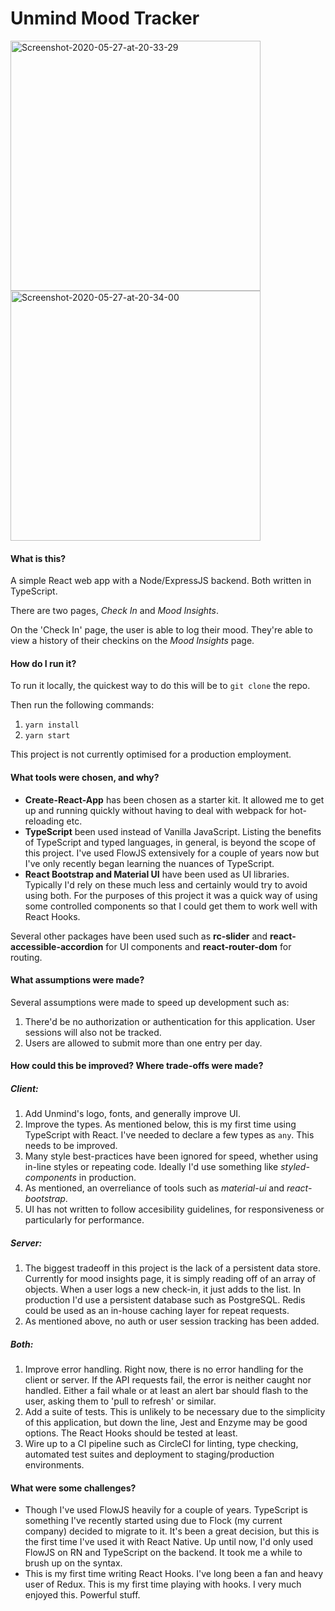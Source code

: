 # Unmind Mood Tracker

<a href="https://ibb.co/frFBygK"><img width="400" src="https://i.ibb.co/F83Nyrf/Screenshot-2020-05-27-at-20-33-29.png" alt="Screenshot-2020-05-27-at-20-33-29" border="0"></a>
<a href="https://ibb.co/VpjVrJK"><img width="400" src="https://i.ibb.co/dJWB1jh/Screenshot-2020-05-27-at-20-34-00.png" alt="Screenshot-2020-05-27-at-20-34-00" border="0"></a>

#### What is this?

A simple React web app with a Node/ExpressJS backend. Both written in TypeScript.

There are two pages, *Check In* and *Mood Insights*.

On the 'Check In' page, the user is able to log their mood. They're able to view a history of their checkins on the *Mood Insights* page.

#### How do I run it?

To run it locally, the quickest way to do this will be to `git clone` the repo.

Then run the following commands:

1. `yarn install`
2. `yarn start`

This project is not currently optimised for a production employment.

#### What tools were chosen, and why?

- **Create-React-App** has been chosen as a starter kit. It allowed me to get up and running quickly without having to deal with webpack for hot-reloading etc.
- **TypeScript** been used instead of Vanilla JavaScript. Listing the benefits of TypeScript and typed languages, in general, is beyond the scope of this project. I've used FlowJS extensively for a couple of years now but I've only recently began learning the nuances of TypeScript.
- **React Bootstrap and Material UI** have been used as UI libraries. Typically I'd rely on these much less and certainly would try to avoid using both. For the purposes of this project it was a quick way of using some controlled components so that I could get them to work well with React Hooks.

Several other packages have been used such as **rc-slider** and **react-accessible-accordion** for UI components and **react-router-dom** for routing.

#### What assumptions were made?

Several assumptions were made to speed up development such as:

1. There'd be no authorization or authentication for this application. User sessions will also not be tracked.
2. Users are allowed to submit more than one entry per day.

#### How could this be improved? Where trade-offs were made?

##### Client: #####

1. Add Unmind's logo, fonts, and generally improve UI.
2. Improve the types. As mentioned below, this is my first time using TypeScript with React. I've needed to declare a few types as `any`. This needs to be improved.
3. Many style best-practices have been ignored for speed, whether using in-line styles or repeating code. Ideally I'd use something like *styled-components* in production.
4. As mentioned, an overreliance of tools such as *material-ui* and *react-bootstrap*.
5. UI has not written to follow accesibility guidelines, for responsiveness or particularly for performance.

##### Server: #####

1. The biggest tradeoff in this project is the lack of a persistent data store. Currently for mood insights page, it is simply reading off of an array of objects. When a user logs a new check-in, it just adds to the list. In production I'd use a persistent database such as PostgreSQL. Redis could be used as an in-house caching layer for repeat requests.
2. As mentioned above, no auth or user session tracking has been added.

##### Both: #####

1. Improve error handling. Right now, there is no error handling for the client or server. If the API requests fail, the error is neither caught nor handled. Either a fail whale or at least an alert bar should flash to the user, asking them to 'pull to refresh' or similar.
2. Add a suite of tests. This is unlikely to be necessary due to the simplicity of this application, but down the line, Jest and Enzyme may be good options. The React Hooks should be tested at least.
3. Wire up to a CI pipeline such as CircleCI for linting, type checking, automated test suites and deployment to staging/production environments.


#### What were some challenges?

- Though I've used FlowJS heavily for a couple of years. TypeScript is something I've recently started using due to Flock (my current company) decided to migrate to it. It's been a great decision, but this is the first time I've used it with React Native. Up until now, I'd only used FlowJS on RN and TypeScript on the backend. It took me a while to brush up on the syntax.
- This is my first time writing React Hooks. I've long been a fan and heavy user of Redux. This is my first time playing with hooks. I very much enjoyed this. Powerful stuff.
